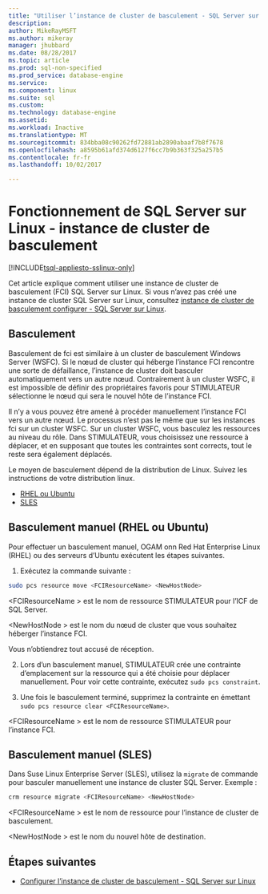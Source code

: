 ```yaml
---
title: "Utiliser l’instance de cluster de basculement - SQL Server sur Linux | Documents Microsoft"
description: 
author: MikeRayMSFT
ms.author: mikeray
manager: jhubbard
ms.date: 08/28/2017
ms.topic: article
ms.prod: sql-non-specified
ms.prod_service: database-engine
ms.service: 
ms.component: linux
ms.suite: sql
ms.custom: 
ms.technology: database-engine
ms.assetid: 
ms.workload: Inactive
ms.translationtype: MT
ms.sourcegitcommit: 834bba08c90262fd72881ab2890abaaf7b8f7678
ms.openlocfilehash: a8595b61afd374d6127f6cc7b9b363f325a257b5
ms.contentlocale: fr-fr
ms.lasthandoff: 10/02/2017

---
```

# <a name="operate-failover-cluster-instance---sql-server-on-linux"></a>Fonctionnement de SQL Server sur Linux - instance de cluster de basculement

[!INCLUDE[tsql-appliesto-sslinux-only](../includes/tsql-appliesto-sslinux-only.md)]

Cet article explique comment utiliser une instance de cluster de basculement (FCI) SQL Server sur Linux. Si vous n’avez pas créé une instance de cluster SQL Server sur Linux, consultez [instance de cluster de basculement configurer - SQL Server sur Linux](sql-server-linux-shared-disk-cluster-configure.md). 

## <a name="failover"></a>Basculement

Basculement de fci est similaire à un cluster de basculement Windows Server (WSFC). Si le nœud de cluster qui héberge l’instance FCI rencontre une sorte de défaillance, l’instance de cluster doit basculer automatiquement vers un autre nœud. Contrairement à un cluster WSFC, il est impossible de définir des propriétaires favoris pour STIMULATEUR sélectionne le nœud qui sera le nouvel hôte de l’instance FCI.

Il n’y a vous pouvez être amené à procéder manuellement l’instance FCI vers un autre nœud. Le processus n’est pas le même que sur les instances fci sur un cluster WSFC. Sur un cluster WSFC, vous basculez les ressources au niveau du rôle. Dans STIMULATEUR, vous choisissez une ressource à déplacer, et en supposant que toutes les contraintes sont corrects, tout le reste sera également déplacés. 

Le moyen de basculement dépend de la distribution de Linux. Suivez les instructions de votre distribution linux.

- [RHEL ou Ubuntu](#rhelFailover)
- [SLES](#slesFailover)

## <a name = "#rhelFailover"></a>Basculement manuel (RHEL ou Ubuntu)

Pour effectuer un basculement manuel, OGAM onn Red Hat Enterprise Linux (RHEL) ou des serveurs d’Ubuntu exécutent les étapes suivantes.
1.  Exécutez la commande suivante : 

   ```bash
   sudo pcs resource move <FCIResourceName> <NewHostNode> 
   ```

   \<FCIResourceName > est le nom de ressource STIMULATEUR pour l’ICF de SQL Server.

   \<NewHostNode > est le nom du nœud de cluster que vous souhaitez héberger l’instance FCI. 

   Vous n’obtiendrez tout accusé de réception.

2.  Lors d’un basculement manuel, STIMULATEUR crée une contrainte d’emplacement sur la ressource qui a été choisie pour déplacer manuellement. Pour voir cette contrainte, exécutez `sudo pcs constraint`.

3.  Une fois le basculement terminé, supprimez la contrainte en émettant `sudo pcs resource clear <FCIResourceName>`. 

\<FCIResourceName > est le nom de ressource STIMULATEUR pour l’instance FCI. 

## <a name = "#slesFailover"></a>Basculement manuel (SLES)


Dans Suse Linux Enterprise Server (SLES), utilisez la `migrate` de commande pour basculer manuellement une instance de cluster SQL Server. Exemple :

```bash
crm resource migrate <FCIResourceName> <NewHostNode>
```

\<FCIResourceName > est le nom de ressource pour l’instance de cluster de basculement. 

\<NewHostNode > est le nom du nouvel hôte de destination. 


<!---
|Distribution |Topic 
|----- |-----
|**Red Hat Enterprise Linux with HA add-on** |[Configure](sql-server-linux-shared-disk-cluster-red-hat-7-configure.md)<br/>[Operate](sql-server-linux-shared-disk-cluster-red-hat-7-operate.md)
|**SUSE Linux Enterprise Server with HA add-on** |[Configure](sql-server-linux-shared-disk-cluster-sles-configure.md)
--->

## <a name="next-steps"></a>Étapes suivantes

- [Configurer l’instance de cluster de basculement - SQL Server sur Linux](sql-server-linux-shared-disk-cluster-configure.md)

<!--Image references-->

